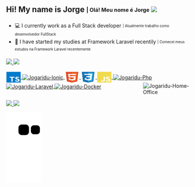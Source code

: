 ## Hi! My name is Jorge <sub><sup>| Olá! Meu nome é Jorge</sup></sub> <img src="https://github.com/TheDudeThatCode/TheDudeThatCode/blob/master/Assets/Hi.gif" width="29px">

- 💻 I currently work as a Full Stack developer <sub><sup>| Atualmente trabalho como desenvolvedor FullStack </sup></sub>
- 📖 I have started my studies at Framework Laravel recentily <sub><sup>| Comecei meus estudos na Framework Laravel recentemente </sup></sub>

<div>
  <a href="https://github.com/Jogaridu">
  <img height="180em" src="https://github-readme-stats.vercel.app/api?username=Jogaridu&show_icons=true&theme=prussian&include_all_commits=true&count_private=true"/>
  <img height="180em" src="https://github-readme-stats.vercel.app/api/top-langs/?username=Jogaridu&layout=compact&langs_count=5&theme=prussian"/>
</div>
  
 <div style="display: inline_block"><br>
  <img align="center" alt="Jogaridu-Ts" height="30" width="40" src="https://raw.githubusercontent.com/devicons/devicon/master/icons/typescript/typescript-plain.svg">
  <img align="center" alt="Jogaridu-Ionic" height="30" width="40" src="https://cdn.jsdelivr.net/gh/devicons/devicon/icons/ionic/ionic-original.svg" />
  <img align="center" alt="Jogaridu-HTML" height="30" width="40" src="https://raw.githubusercontent.com/devicons/devicon/master/icons/html5/html5-original.svg">
  <img align="center" alt="Jogaridu-CSS" height="30" width="40" src="https://raw.githubusercontent.com/devicons/devicon/master/icons/css3/css3-original.svg">
  <img align="center" alt="Jogaridu-Js" height="30" width="40" src="https://raw.githubusercontent.com/devicons/devicon/master/icons/javascript/javascript-plain.svg">
  <img align="center" alt="Jogaridu-Php" height="30" width="40" src="https://cdn.jsdelivr.net/gh/devicons/devicon/icons/php/php-plain.svg" />
  <img align="center" alt="Jogaridu-Laravel" height="30" width="40" src="https://cdn.jsdelivr.net/gh/devicons/devicon/icons/laravel/laravel-plain.svg" />
  <img align="center" alt="Jogaridu-Docker" height="30" width="40" src="https://cdn.jsdelivr.net/gh/devicons/devicon/icons/docker/docker-original.svg" />
  <img align='right' alt="Jogaridu-Home-Office" width="130" src="https://media.giphy.com/media/M9gbBd9nbDrOTu1Mqx/giphy.gif">
</div>
  
  ##
 
<div>
  
  <a href="mailto:jogaridu1519@gmail.com"><img src="https://img.shields.io/badge/Gmail-D14836?style=for-the-badge&logo=gmail&logoColor=white" target="_blank"></a><a href="https://www.linkedin.com/in/jorge-gabriel-ricci-dutra" target="_blank">
    <img src="https://img.shields.io/badge/-LinkedIn-%230077B5?style=for-the-badge&logo=linkedin&logoColor=white" target="_blank">
  </a> 
 
  ![Snake animation](https://github.com/rafaballerini/rafaballerini/blob/output/github-contribution-grid-snake.svg)
 
</div>
